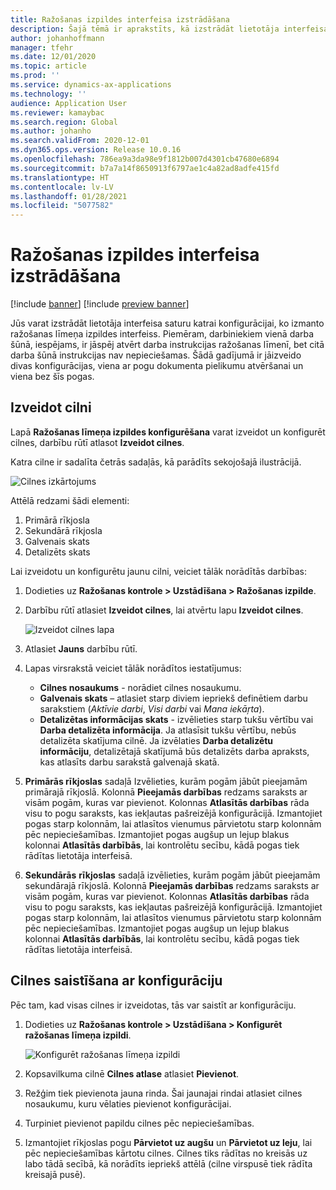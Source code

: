 ```yaml
---
title: Ražošanas izpildes interfeisa izstrādāšana
description: Šajā tēmā ir aprakstīts, kā izstrādāt lietotāja interfeisa saturu katrai konfigurācijai.
author: johanhoffmann
manager: tfehr
ms.date: 12/01/2020
ms.topic: article
ms.prod: ''
ms.service: dynamics-ax-applications
ms.technology: ''
audience: Application User
ms.reviewer: kamaybac
ms.search.region: Global
ms.author: johanho
ms.search.validFrom: 2020-12-01
ms.dyn365.ops.version: Release 10.0.16
ms.openlocfilehash: 786ea9a3da98e9f1812b007d4301cb47680e6894
ms.sourcegitcommit: b7a7a14f8650913f6797ae1c4a82ad8adfe415fd
ms.translationtype: HT
ms.contentlocale: lv-LV
ms.lasthandoff: 01/28/2021
ms.locfileid: "5077582"
---
```

# <a name="design-the-production-floor-execution-interface"></a>Ražošanas izpildes interfeisa izstrādāšana

[!include [banner](../includes/banner.md)]
[!include [preview banner](../includes/preview-banner.md)]

Jūs varat izstrādāt lietotāja interfeisa saturu katrai konfigurācijai, ko izmanto ražošanas līmeņa izpildes interfeiss. Piemēram, darbiniekiem vienā darba šūnā, iespējams, ir jāspēj atvērt darba instrukcijas ražošanas līmenī, bet citā darba šūnā instrukcijas nav nepieciešamas. Šādā gadījumā ir jāizveido divas konfigurācijas, viena ar pogu dokumenta pielikumu atvēršanai un viena bez šīs pogas.

## <a name="design-a-tab"></a>Izveidot cilni

Lapā **Ražošanas līmeņa izpildes konfigurēšana** varat izveidot un konfigurēt cilnes, darbību rūtī atlasot **Izveidot cilnes**.

Katra cilne ir sadalīta četrās sadaļās, kā parādīts sekojošajā ilustrācijā.

![Cilnes izkārtojums](media/pfe-tab-layout.png "Cilnes izkārtojums")

Attēlā redzami šādi elementi:

1. Primārā rīkjosla
1. Sekundārā rīkjosla
1. Galvenais skats
1. Detalizēts skats

Lai izveidotu un konfigurētu jaunu cilni, veiciet tālāk norādītās darbības:

1. Dodieties uz **Ražošanas kontrole &gt; Uzstādīšana &gt; Ražošanas izpilde**.

1. Darbību rūtī atlasiet **Izveidot cilnes**, lai atvērtu lapu **Izveidot cilnes**.

    ![Izveidot cilnes lapa](media/pfe-design-tabs.png "Izveidot cilnes lapa")

1. Atlasiet **Jauns** darbību rūtī.

1. Lapas virsrakstā veiciet tālāk norādītos iestatījumus:

    - **Cilnes nosaukums** - norādiet cilnes nosaukumu.
    - **Galvenais skats** – atlasiet starp diviem iepriekš definētiem darbu sarakstiem (*Aktīvie darbi*, *Visi darbi* vai *Mana iekāŗta*).
    - **Detalizētas informācijas skats** - izvēlieties starp tukšu vērtību vai **Darba detalizēta informācija**. Ja atlasīsit tukšu vērtību, nebūs detalizēta skatījuma cilnē. Ja izvēlaties **Darba detalizētu informāciju**, detalizētajā skatījumā būs detalizēts darba apraksts, kas atlasīts darbu sarakstā galvenajā skatā.

1. **Primārās rīkjoslas** sadaļā Izvēlieties, kurām pogām jābūt pieejamām primārajā rīkjoslā. Kolonnā **Pieejamās darbības** redzams saraksts ar visām pogām, kuras var pievienot. Kolonnas **Atlasītās darbības** rāda visu to pogu saraksts, kas iekļautas pašreizējā konfigurācijā. Izmantojiet pogas starp kolonnām, lai atlasītos vienumus pārvietotu starp kolonnām pēc nepieciešamības. Izmantojiet pogas augšup un lejup blakus kolonnai **Atlasītās darbībās**, lai kontrolētu secību, kādā pogas tiek rādītas lietotāja interfeisā.

1. **Sekundārās** **rīkjoslas** sadaļā izvēlieties, kurām pogām jābūt pieejamām sekundārajā rīkjoslā. Kolonnā **Pieejamās darbības** redzams saraksts ar visām pogām, kuras var pievienot. Kolonnas **Atlasītās darbības** rāda visu to pogu saraksts, kas iekļautas pašreizējā konfigurācijā. Izmantojiet pogas starp kolonnām, lai atlasītos vienumus pārvietotu starp kolonnām pēc nepieciešamības. Izmantojiet pogas augšup un lejup blakus kolonnai **Atlasītās darbībās**, lai kontrolētu secību, kādā pogas tiek rādītas lietotāja interfeisā.

## <a name="associate-a-tab-with-a-configuration"></a>Cilnes saistīšana ar konfigurāciju

Pēc tam, kad visas cilnes ir izveidotas, tās var saistīt ar konfigurāciju.

1. Dodieties uz **Ražošanas kontrole &gt; Uzstādīšana &gt; Konfigurēt ražošanas līmeņa izpildi**.

    ![Konfigurēt ražošanas līmeņa izpildi](media/pfe-config-prod-floor-execution.png "Konfigurēt ražošanas līmeņa izpildi")

1. Kopsavilkuma cilnē **Cilnes atlase** atlasiet **Pievienot**.

1. Režģim tiek pievienota jauna rinda. Šai jaunajai rindai atlasiet cilnes nosaukumu, kuru vēlaties pievienot konfigurācijai.

1. Turpiniet pievienot papildu cilnes pēc nepieciešamības.

1. Izmantojiet rīkjoslas pogu **Pārvietot uz augšu** un **Pārvietot uz leju**, lai pēc nepieciešamības kārtotu cilnes. Cilnes tiks rādītas no kreisās uz labo tādā secībā, kā norādīts iepriekš attēlā (cilne virspusē tiek rādīta kreisajā pusē).
